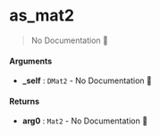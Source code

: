 # as\_mat2

> No Documentation 🚧

#### Arguments

- **\_self** : `DMat2` \- No Documentation 🚧

#### Returns

- **arg0** : `Mat2` \- No Documentation 🚧